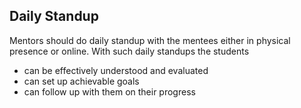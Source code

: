 ## Daily Standup

Mentors should do daily standup with the mentees either in physical presence or online. With such daily standups the students 

- can be effectively understood and evaluated
- can set up achievable goals
- can follow up with them on their progress